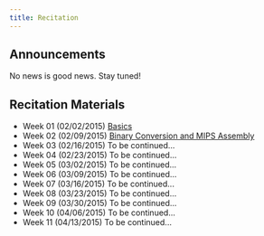 ```yaml
---
title: Recitation
---
```

## Announcements
No news is good news. Stay tuned!

## Recitation Materials
- Week 01 (02/02/2015) [Basics](https://www.dropbox.com/s/ogsyih5ogj60p9b/slides.pdf?dl=0)
- Week 02 (02/09/2015) [Binary Conversion and MIPS Assembly](https://www.dropbox.com/s/pzcuy384kmov8nj/slides.pdf?dl=0)
- Week 03 (02/16/2015) To be continued...
- Week 04 (02/23/2015) To be continued...
- Week 05 (03/02/2015) To be continued...
- Week 06 (03/09/2015) To be continued...
- Week 07 (03/16/2015) To be continued...
- Week 08 (03/23/2015) To be continued...
- Week 09 (03/30/2015) To be continued...
- Week 10 (04/06/2015) To be continued...
- Week 11 (04/13/2015) To be continued...
